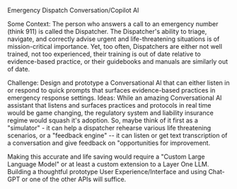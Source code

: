 Emergency Dispatch Conversation/Copilot Al

Some Context:
The person who answers a call to an emergency number (think 911) is called the Dispatcher. The Dispatcher's ability to triage, navigate, and correctly advise urgent and life-threatening situations is of mission-critical importance. Yet, too often, Dispatchers are either not well trained, not too experienced, their training is out of date relative to evidence-based practice, or their guidebooks and manuals are similarly out of date.

Challenge:
Design and prototype a Conversational Al that can either listen in or respond to quick prompts that surfaces evidence-based practices in emergency response settings.
Ideas:
While an amazing Conversational Al assistant that listens and surfaces practices and protocols in real time would be game changing, the regulatory system and liability insurance regime would squash it's adoption. So, maybe think of it first as a "simulator" - it can help a dispatcher rehearse various life threatening scenarios, or a "feedback engine" -- it can listen or get text transcription of a conversation and give feedback on "opportunities for improvement.

Making this accurate and life saving would require a "Custom Large Language Model" or at least a custom extension to a Layer One LLM. Building a thoughtful prototype User Experience/Interface and using Chat-GPT or one of the other APIs will suffice.





